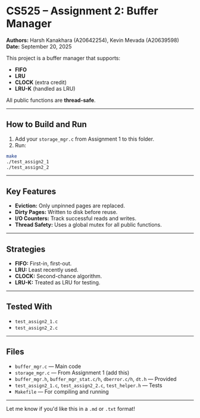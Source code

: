 
# CS525 – Assignment 2: Buffer Manager

**Authors:** Harsh Kanakhara (A20642254), Kevin Mevada (A20639598)
**Date:** September 20, 2025

This project is a buffer manager that supports:

* **FIFO**
* **LRU**
* **CLOCK** (extra credit)
* **LRU-K** (handled as LRU)

All public functions are **thread-safe**.

---

## How to Build and Run

1. Add your `storage_mgr.c` from Assignment 1 to this folder.
2. Run:

```bash
make
./test_assign2_1
./test_assign2_2
```

---

## Key Features

* **Eviction:** Only unpinned pages are replaced.
* **Dirty Pages:** Written to disk before reuse.
* **I/O Counters:** Track successful reads and writes.
* **Thread Safety:** Uses a global mutex for all public functions.

---

## Strategies

* **FIFO:** First-in, first-out.
* **LRU:** Least recently used.
* **CLOCK:** Second-chance algorithm.
* **LRU-K:** Treated as LRU for testing.

---

## Tested With

* `test_assign2_1.c`
* `test_assign2_2.c`

---

## Files

* `buffer_mgr.c` — Main code
* `storage_mgr.c` — From Assignment 1 (add this)
* `buffer_mgr.h`, `buffer_mgr_stat.c/h`, `dberror.c/h`, `dt.h` — Provided
* `test_assign2_1.c`, `test_assign2_2.c`, `test_helper.h` — Tests
* `Makefile` — For compiling and running

---

Let me know if you'd like this in a `.md` or `.txt` format!
